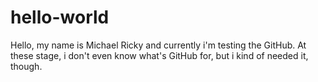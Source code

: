 # hello-world

Hello, my name is Michael Ricky and currently i'm testing the GitHub.
At these stage, i don't even know what's GitHub for, but i kind of needed it, though.
